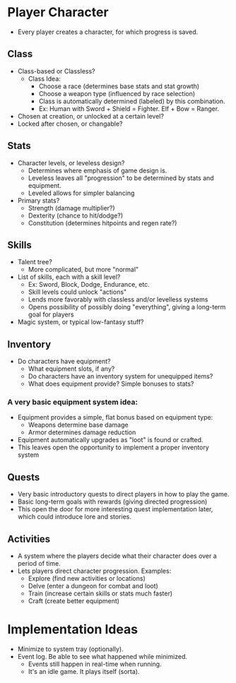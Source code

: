 # Player Character
- Every player creates a character, for which progress is saved.
## Class
- Class-based or Classless?
	- Class Idea: 
		- Choose a race (determines base stats and stat growth)
		- Choose a weapon type (influenced by race selection)
		- Class is automatically determined (labeled) by this combination.
		- Ex: Human with Sword + Shield = Fighter.  Elf + Bow = Ranger.
- Chosen at creation, or unlocked at a certain level?
- Locked after chosen, or changable?
## Stats
- Character levels, or leveless design?
	- Determines where emphasis of game design is.
	- Leveless leaves all "progression" to be determined by stats and equipment.
	- Leveled allows for simpler balancing
- Primary stats?
	- Strength (damage multiplier?)
	- Dexterity (chance to hit/dodge?)
	- Constitution (determines hitpoints and regen rate?)
## Skills
- Talent tree?
	- More complicated, but more "normal"
- List of skills, each with a skill level?
	- Ex: Sword, Block, Dodge, Endurance, etc.
	- Skill levels could unlock "actions"
	- Lends more favorably with classless and/or levelless systems
	- Opens possibility of possibly doing "everything", giving a long-term goal for players
- Magic system, or typical low-fantasy stuff?
## Inventory
- Do characters have equipment?
	- What equipment slots, if any?
	- Do characters have an inventory system for unequipped items?
	- What does equipment provide?  Simple bonuses to stats?
### A very basic equipment system idea:
- Equipment provides a simple, flat bonus based on equipment type:
	- Weapons determine base damage
	- Armor determines damage reduction
- Equipment automatically upgrades as "loot" is found or crafted.
- This leaves open the opportunity to implement a proper inventory system
## Quests
- Very basic introductory quests to direct players in how to play the game.
- Basic long-term goals with rewards (giving directed progression)
- This  open the door for more interesting quest implementation later, which could introduce lore and stories.
## Activities
- A system where the players decide what their character does over a period of time.
- Lets players direct character progression.  Examples:
	- Explore (find new activities or locations)
	- Delve (enter a dungeon for combat and loot)
	- Train (increase certain skills or stats much faster)
	- Craft (create better equipment)
# Implementation Ideas
- Minimize to system tray (optionally).
- Event log.  Be able to see what happened while minimized.
	- Events still happen in real-time when running.
	- It's an idle game.  It plays itself (sorta).
